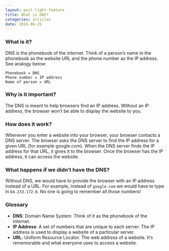 ```yaml
---
layout: post-light-feature
title: What is DNS?
categories: articles
date: 2019-06-25
---
```

### What is it?
DNS is the phonebook of the internet. Think of a person’s name in the phonebook as the website URL and the phone number as the IP address. See analogy below:

```
Phonebook = DNS
Phone number = IP address
Name of person = URL
```

### Why is it important?
The DNS is meant to help browsers find an IP address. Without an IP address, the browser won’t be able to display the website to you.

### How does it work?
Whenever you enter a website into your browser, your browser contacts a DNS server. The browser asks the DNS server to find the IP address for a given URL (for example google.com). When the DNS server finds the IP address for that URL, it gives it to the browser. Once the browser has the IP address, it can access the website.

### What happens if we didn’t have the DNS?
Without DNS, we would have to provide the browser with an IP address instead of a URL. For example, instead of `google.com` we would have to type in `64.233.172.0`. No one is going to remember all those numbers!

### Glossary
- **DNS**: Domain Name System. Think of it as the phonebook of the internet.
- **IP Address**: A set of numbers that are unique to each server. The IP address is used to display a website of a particular server.
- **URL**: Uniform Resource Locator. The web address of a website. It’s rememorable and what everyone uses to access a website.
 
